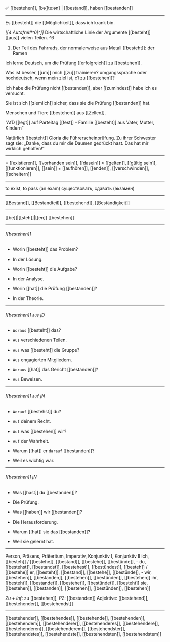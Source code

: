✅ [[bestehen]], [bəˈʃteːən] | [[bestand]], haben [[bestanden]]

---
Es [[besteht]] die [[Möglichkeit]], dass ich krank bin.

*[[4 Autofrei#^6|^]]* Die wirtschaftliche Linie der Argumente [[besteht]] [[aus]] vielen Teilen. ^6

1. Der Teil des Fahrrads, der normalerweise aus Metall [[besteht]]: der Ramen 

Ich lerne Deutsch, um die Prüfung [[erfolgreich]] zu [[bestehen]].

Was ist besser, [[um]] mich [[zu]] trainieren? umgangssprache oder hochdeutsch, wenn mein ziel ist, c1 zu [[bestehen]]?

Ich habe die Prüfung nicht [[bestanden]], aber [[zumindest]] habe ich es versucht.

Sie ist sich [[ziemlich]] sicher, dass sie die Prüfung [[bestanden]] hat.

Menschen und Tiere [[bestehen]] aus [[Zellen]].

“AfD [[legt]] auf Parteitag [[fest]] - Familie [[besteht]] aus Vater, Mutter, Kindern”

Natürlich [[besteht]] Gloria die Führerscheinprüfung. Zu ihrer Schwester sagt sie: „Danke, dass du mir die Daumen gedrückt hast. Das hat mir wirklich geholfen!“

---
= [[existieren]], [[vorhanden sein]], [[dasein]]
≈ [[gelten]], [[gültig sein]], [[funktionieren]], [[sein]]
≠ [[aufhören]], [[enden]], [[verschwinden]], [[scheitern]]

---
to exist, to pass (an exam)
существовать, сдавать (экзамен)

---
[[Bestand]], [[Bestandteil]], [[bestehend]], [[Beständigkeit]]

---
[[be]]|[[steh]]|[[en]]
[[bestehen]]


---
###### [[bestehen]]
- Worin [[besteht]] das Problem?
- In der Lösung.

- Worin [[besteht]] die Aufgabe?
- In der Analyse.

- Worin [[hat]] die Prüfung [[bestanden]]?
- In der Theorie.

---
###### [[bestehen]] `aus` jD
- `Woraus` [[besteht]] das?
- `Aus` verschiedenen Teilen.

- `Aus` was [[besteht]] die Gruppe?
- `Aus` engagierten Mitgliedern.

- `Woraus` [[hat]] das Gericht [[bestanden]]?
- `Aus` Beweisen.

---
###### [[bestehen]] `auf` jN
- `Worauf` [[bestehst]] du?
- `Auf` deinem Recht.

- `Auf` was [[bestehen]] wir?
- `Auf` der Wahrheit.

- Warum [[hat]] er `darauf` [[bestanden]]?
- Weil es wichtig war.

---
###### [[bestehen]] jN
- Was [[hast]] du [[bestanden]]?
- Die Prüfung.

- Was [[haben]] wir [[bestanden]]?
- Die Herausforderung.

- Warum [[hat]] sie das [[bestanden]]?
- Weil sie gelernt hat.

---
Person, Präsens, Präteritum, Imperativ, Konjunktiv I,  Konjunktiv II 
ich, [[besteh]] / [[bestehe]], [[bestand]], [[bestehe]], [[bestünde]], -
du, [[bestehst]], [[bestandst]], [[bestehest]], [[bestündest]], [[besteh]] / [[bestehe]]
er, [[besteht]], [[bestand]], [[bestehe]], [[bestünde]], -
wir, [[bestehen]], [[bestanden]], [[bestehen]], [[bestünden]], [[bestehen]]
ihr, [[besteht]], [[bestandet]], [[bestehet]], [[bestündet]], [[besteht]]
sie, [[bestehen]], [[bestanden]], [[bestehen]], [[bestünden]], [[bestehen]]

*Zu + Inf*: zu [[bestehen]], *P2*: [[bestanden]]
Adjektive: [[bestehend]], [[bestehender]], [[bestehendst]]

---
[[bestehender]], [[bestehendes]], [[bestehende]], [[bestehenden]], [[bestehendem]], [[bestehenderer]], [[bestehenderes]], [[bestehendere]], [[bestehenderen]], [[bestehenderem]], [[bestehendster]], [[bestehendstes]], [[bestehendste]], [[bestehendsten]], [[bestehendstem]]